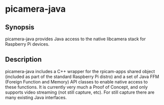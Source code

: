 # picamera-java

## Synopsis

picamera-java provides Java access to the native libcamera stack for Raspberry Pi devices. 

## Description
picamera-java includes a C++ wrapper for the rpicam-apps shared object (included as part of the standard Raspberry Pi distro) and a set of Java FFM (Foreign Function and Memory) API classes to enable native access to these functions. It is currently very much a Proof of Concept, and only supports video streaming (not still capture, etc). For still capture there are many existing Java interfaces.

